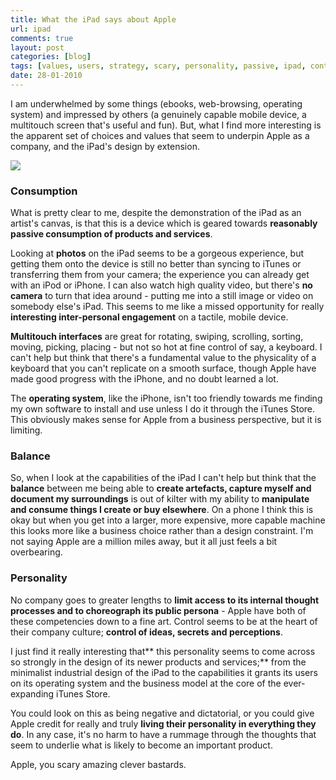 ```yaml
---
title: What the iPad says about Apple
url: ipad
comments: true
layout: post
categories: [blog]
tags: [values, users, strategy, scary, personality, passive, ipad, control, consumption, command, bastards, apple]
date: 28-01-2010
---
```

<p class="intro">I am underwhelmed by some things (ebooks, web-browsing, operating system) and impressed by others (a genuinely capable mobile device, a multitouch screen that's useful and fun). But, what I find more interesting is the apparent set of choices and values that seem to underpin Apple as a company, and the iPad's design by extension. </p>
<img src="http://paulmay.org/images/uploads/ipad2_2up_hometimes.jpg" class="flickr" />

### Consumption
What is pretty clear to me, despite the demonstration of the iPad as an artist's canvas, is that this is a device which is geared towards **reasonably passive consumption of products and services**. 

Looking at **photos** on the iPad seems to be a gorgeous experience, but getting them onto the device is still no better than syncing to iTunes or transferring them from your camera; the experience you can already get with an iPod or iPhone. I can also watch high quality video, but there's **no camera** to turn that idea around - putting me into a still image or video on somebody else's iPad. This seems to me like a missed opportunity for really **interesting inter-personal engagement** on a tactile, mobile device. 

**Multitouch interfaces** are great for rotating, swiping, scrolling, sorting, moving, picking, placing - but not so hot at fine control of say, a keyboard. I can't help but think that there's a fundamental value to the physicality of a keyboard that you can't replicate on a smooth surface, though Apple have made good progress with the iPhone, and no doubt learned a lot. 

The **operating system**, like the iPhone, isn't too friendly towards me finding my own software to install and use unless I do it through the iTunes Store. This obviously makes sense for Apple from a business perspective, but it is limiting.

### Balance
So, when I look at the capabilities of the iPad I can't help but think that the **balance** between me being able to **create artefacts, capture myself and document my surroundings** is out of kilter with my ability to **manipulate and consume things I create or buy elsewhere**. On a phone I think this is okay but when you get into a larger, more expensive, more capable machine this looks more like a business choice rather than a design constraint. I'm not saying Apple are a million miles away, but it all just feels a bit overbearing.

### Personality
No company goes to greater lengths to **limit access to its internal thought processes and to choreograph its public persona** - Apple have both of these competencies down to a fine art. Control seems to be at the heart of their company culture; **control of ideas, secrets and perceptions**. 

I just find it really interesting that** this personality seems to come across so strongly in the design of its newer products and services;** from the minimalist industrial design of the iPad to the capabilities it grants its users on its operating system and the business model at the core of the ever-expanding iTunes Store. 

You could look on this as being negative and dictatorial, or you could give Apple credit for really and truly **living their personality in everything they do**. In any case, it's no harm to have a rummage through the thoughts that seem to underlie what is likely to become an important product. 

Apple, you scary amazing clever bastards. 

